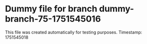 # Dummy file for branch dummy-branch-75-1751545016

This file was created automatically for testing purposes.
Timestamp: 1751545018